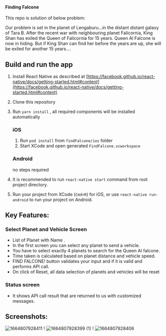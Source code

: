  #### Finding Falcone

This repo is solution of below problem:

Our problem is set in the planet of Lengaburu…in the distant
distant galaxy of Tara B. After the recent war with neighbouring
planet Falicornia, King Shan has exiled the Queen of Falicornia
for 15 years.
Queen Al Falcone is now in hiding. But if King Shan can find
her before the years are up, she will be exiled for another 15
years….

 ## Build and run the app

1. Install React Native as described at [https://facebook.github.io/react-native/docs/getting-started.html#content](https://facebook.github.io/react-native/docs/getting-started.html#content)
2. Clone this repository
3. Run `yarn install` , all required components will be installed automatically

    ### iOS
      
    1. Run `pod install` from `findFalcone/ios` folder
    2. Start XCode and open generated `FindFalcone.xcworkspace`
     
    ### Android
    
    no steps required
        
4. It is recommended to run `react-native start` command from root project directory.
5. Run your project from XCode (`Cmd+R`) for iOS, or use `react-native run-android` to run your project on Android.


## Key Features:
### Select Planet and Vehicle Screen
- List of Planet with Name .
- In the first screen you can select any planet to send a vehicle.
- You have to select exactly 4 planets to search for the Queen AI falcone.
- Time taken is calculated based on planet distance and vehicle speed.
- FIND FALCONE! button validates your input and if it is valid and performs API call.
- On click of Reset, all data selection of planets and vehicles will be reset


### Status screen
- It shows API call result that are returned to us with customized messages.

## Screenshots:
![1664807928411](https://user-images.githubusercontent.com/99483003/193606282-773e7397-a483-4c45-9443-feff75236f08.jpg) !
![1664807928399 (1)](https://user-images.githubusercontent.com/99483003/193606380-665ea9da-c324-45b3-9478-ef5227c7f45f.jpg) !
![1664807928406](https://user-images.githubusercontent.com/99483003/193606003-d1694cf7-bc0e-4d0d-907a-df43e3f6d330.jpg)




